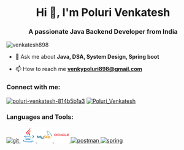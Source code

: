 <h1 align="center">Hi 👋, I'm Poluri Venkatesh</h1>
<h3 align="center">A passionate Java Backend Developer from India</h3>

<p align="left"> <img src="https://komarev.com/ghpvc/?username=venkatesh898&label=Profile%20views&color=0e75b6&style=flat" alt="venkatesh898" /> </p>

- 💬 Ask me about **Java, DSA, System Design, Spring boot**

- 📫 How to reach me **venkypoluri898@gmail.com**

<h3 align="left">Connect with me:</h3>
<p align="left">
<a href="https://linkedin.com/in/poluri-venkatesh-814b5b1a3" target="blank"><img align="center" src="https://raw.githubusercontent.com/rahuldkjain/github-profile-readme-generator/master/src/images/icons/Social/linked-in-alt.svg" alt="poluri-venkatesh-814b5b1a3" height="30" width="40" /></a>
<a href="https://www.leetcode.com/Poluri_Venkatesh" target="blank"><img align="center" src="https://raw.githubusercontent.com/rahuldkjain/github-profile-readme-generator/master/src/images/icons/Social/leet-code.svg" alt="Poluri_Venkatesh" height="30" width="40" /></a>
</p>

<h3 align="left">Languages and Tools:</h3>
<p align="left"> <a href="https://git-scm.com/" target="_blank" rel="noreferrer"> <img src="https://www.vectorlogo.zone/logos/git-scm/git-scm-icon.svg" alt="git" width="40" height="40"/> </a> <a href="https://www.java.com" target="_blank" rel="noreferrer"> <img src="https://raw.githubusercontent.com/devicons/devicon/master/icons/java/java-original.svg" alt="java" width="40" height="40"/> </a> <a href="https://www.mysql.com/" target="_blank" rel="noreferrer"> <img src="https://raw.githubusercontent.com/devicons/devicon/master/icons/mysql/mysql-original-wordmark.svg" alt="mysql" width="40" height="40"/> </a> <a href="https://www.oracle.com/" target="_blank" rel="noreferrer"> <img src="https://raw.githubusercontent.com/devicons/devicon/master/icons/oracle/oracle-original.svg" alt="oracle" width="40" height="40"/> </a> <a href="https://postman.com" target="_blank" rel="noreferrer"> <img src="https://www.vectorlogo.zone/logos/getpostman/getpostman-icon.svg" alt="postman" width="40" height="40"/> </a> <a href="https://spring.io/" target="_blank" rel="noreferrer"> <img src="https://www.vectorlogo.zone/logos/springio/springio-icon.svg" alt="spring" width="40" height="40"/> </a> </p>
